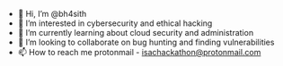 - 👋 Hi, I’m @bh4sith
- 👀 I’m interested in cybersecurity and ethical hacking
- 🌱 I’m currently learning about cloud security and administration
- 💞️ I’m looking to collaborate on bug hunting and finding vulnerabilities
- 📫 How to reach me 
      protonmail - isachackathon@protonmail.com

<!---
bh4sith/bh4sith is a ✨ special ✨ repository because its `README.md` (this file) appears on your GitHub profile.
You can click the Preview link to take a look at your changes.
--->

